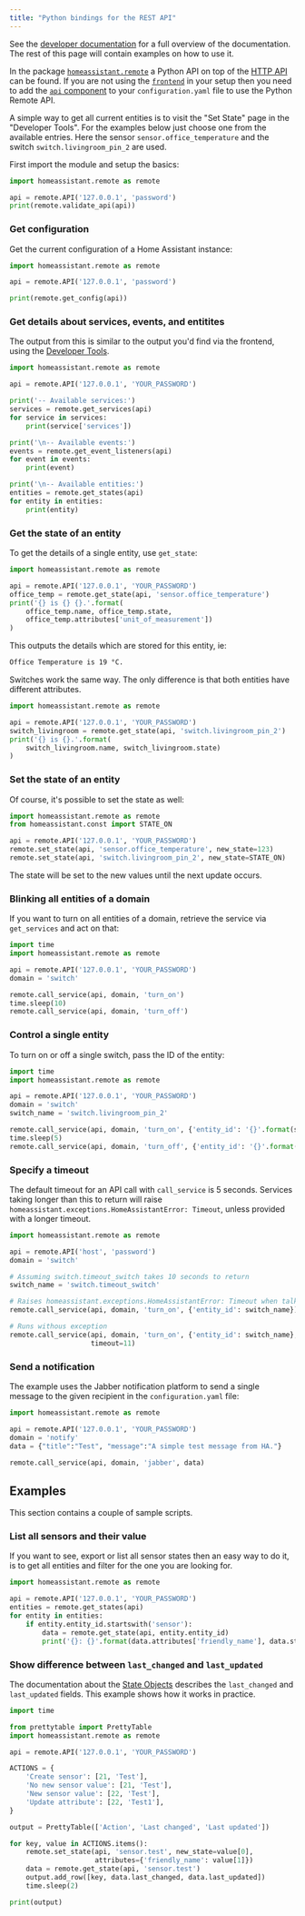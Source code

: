 ```yaml
---
title: "Python bindings for the REST API"
---
```


See the [developer documentation][devdocs] for a full overview of the documentation. The rest of this page will contain examples on how to use it.

[devdocs]: https://dev-docs.home-assistant.io/en/master/api/homeassistant.html#module-homeassistant.remote

In the package [`homeassistant.remote`](https://github.com/home-assistant/home-assistant/blob/master/homeassistant/remote.py) a Python API on top of the [HTTP API](https://www.home-assistant.io/developers/api/) can be found. If you are not using the [`frontend`](https://www.home-assistant.io/components/frontend/) in your setup then you need to add the [`api` component](https://www.home-assistant.io/components/api/) to your `configuration.yaml` file to use the Python Remote API.

A simple way to get all current entities is to visit the "Set State" page in the "Developer Tools". For the examples below just choose one from the available entries. Here the sensor `sensor.office_temperature` and the switch `switch.livingroom_pin_2` are used.

First import the module and setup the basics:

```python
import homeassistant.remote as remote

api = remote.API('127.0.0.1', 'password')
print(remote.validate_api(api))
```

### Get configuration

Get the current configuration of a Home Assistant instance:

```python
import homeassistant.remote as remote

api = remote.API('127.0.0.1', 'password')

print(remote.get_config(api))
```

### Get details about services, events, and entitites

The output from this is similar to the output you'd find via the frontend, using the [Developer Tools](https://www.home-assistant.io/docs/tools/dev-tools/).

```python
import homeassistant.remote as remote

api = remote.API('127.0.0.1', 'YOUR_PASSWORD')

print('-- Available services:')
services = remote.get_services(api)
for service in services:
    print(service['services'])

print('\n-- Available events:')
events = remote.get_event_listeners(api)
for event in events:
    print(event)

print('\n-- Available entities:')
entities = remote.get_states(api)
for entity in entities:
    print(entity)
```

### Get the state of an entity

To get the details of a single entity, use `get_state`:

```python
import homeassistant.remote as remote

api = remote.API('127.0.0.1', 'YOUR_PASSWORD')
office_temp = remote.get_state(api, 'sensor.office_temperature')
print('{} is {} {}.'.format(
    office_temp.name, office_temp.state,
    office_temp.attributes['unit_of_measurement'])
)
```

This outputs the details which are stored for this entity, ie:

```bash
Office Temperature is 19 °C.
```

Switches work the same way. The only difference is that both entities have different attributes.

```python
import homeassistant.remote as remote

api = remote.API('127.0.0.1', 'YOUR_PASSWORD')
switch_livingroom = remote.get_state(api, 'switch.livingroom_pin_2')
print('{} is {}.'.format(
    switch_livingroom.name, switch_livingroom.state)
)
```

### Set the state of an entity

Of course, it's possible to set the state as well:

```python
import homeassistant.remote as remote
from homeassistant.const import STATE_ON

api = remote.API('127.0.0.1', 'YOUR_PASSWORD')
remote.set_state(api, 'sensor.office_temperature', new_state=123)
remote.set_state(api, 'switch.livingroom_pin_2', new_state=STATE_ON)
```

The state will be set to the new values until the next update occurs.

### Blinking all entities of a domain

If you want to turn on all entities of a domain, retrieve the service via `get_services` and act on that:


```python
import time
import homeassistant.remote as remote

api = remote.API('127.0.0.1', 'YOUR_PASSWORD')
domain = 'switch'

remote.call_service(api, domain, 'turn_on')
time.sleep(10)
remote.call_service(api, domain, 'turn_off')
```

### Control a single entity

To turn on or off a single switch, pass the ID of the entity:

```python
import time
import homeassistant.remote as remote

api = remote.API('127.0.0.1', 'YOUR_PASSWORD')
domain = 'switch'
switch_name = 'switch.livingroom_pin_2'

remote.call_service(api, domain, 'turn_on', {'entity_id': '{}'.format(switch_name)})
time.sleep(5)
remote.call_service(api, domain, 'turn_off', {'entity_id': '{}'.format(switch_name)})
```

### Specify a timeout

The default timeout for an API call with `call_service` is 5 seconds. Services
taking longer than this to return will raise
`homeassistant.exceptions.HomeAssistantError: Timeout`, unless provided with a
longer timeout.

```python
import homeassistant.remote as remote

api = remote.API('host', 'password')
domain = 'switch'

# Assuming switch.timeout_switch takes 10 seconds to return
switch_name = 'switch.timeout_switch'

# Raises homeassistant.exceptions.HomeAssistantError: Timeout when talking to
remote.call_service(api, domain, 'turn_on', {'entity_id': switch_name})

# Runs withous exception
remote.call_service(api, domain, 'turn_on', {'entity_id': switch_name},
                    timeout=11)
```

### Send a notification

The example uses the Jabber notification platform to send a single message to the given recipient in the `configuration.yaml` file:

```python
import homeassistant.remote as remote

api = remote.API('127.0.0.1', 'YOUR_PASSWORD')
domain = 'notify'
data = {"title":"Test", "message":"A simple test message from HA."}

remote.call_service(api, domain, 'jabber', data)
```

## Examples

This section contains a couple of sample scripts.

### List all sensors and their value

If you want to see, export or list all sensor states then an easy way to do it, is to get all entities and filter for the one you are looking for.

```python
import homeassistant.remote as remote

api = remote.API('127.0.0.1', 'YOUR_PASSWORD')
entities = remote.get_states(api)
for entity in entities:
    if entity.entity_id.startswith('sensor'):
        data = remote.get_state(api, entity.entity_id)
        print('{}: {}'.format(data.attributes['friendly_name'], data.state))
```

### Show difference between `last_changed` and `last_updated`

The documentation about the [State Objects](https://www.home-assistant.io/docs/configuration/state_object/) describes the
`last_changed` and `last_updated` fields. This example shows how it works in practice.

```python
import time

from prettytable import PrettyTable
import homeassistant.remote as remote

api = remote.API('127.0.0.1', 'YOUR_PASSWORD')

ACTIONS = {
    'Create sensor': [21, 'Test'],
    'No new sensor value': [21, 'Test'],
    'New sensor value': [22, 'Test'],
    'Update attribute': [22, 'Test1'],
}

output = PrettyTable(['Action', 'Last changed', 'Last updated'])

for key, value in ACTIONS.items():
    remote.set_state(api, 'sensor.test', new_state=value[0],
                     attributes={'friendly_name': value[1]})
    data = remote.get_state(api, 'sensor.test')
    output.add_row([key, data.last_changed, data.last_updated])
    time.sleep(2)

print(output)
```

